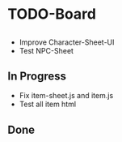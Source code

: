 # TODO-Board

## 
- Improve Character-Sheet-UI
- Test NPC-Sheet

## In Progress
- Fix item-sheet.js and item.js
- Test all item html

## Done